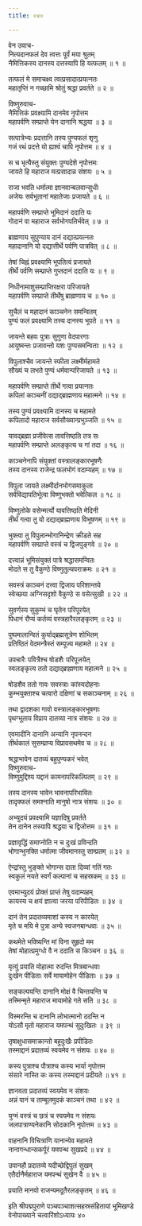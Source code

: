 ```yaml
---
title: ०४०

---
```

वेन उवाच-  
नित्यदानफलं देव त्वत्तः पूर्वं मया श्रुतम्  
नैमित्तिकस्य दानस्य दत्तस्यापि हि यत्फलम् ॥ १ ॥


तत्फलं मे समाचक्ष्व त्वत्प्रसादात्प्रयत्नतः  
महातृप्तिं न गच्छामि श्रोतुं श्रद्धा प्रवर्तते ॥ २ ॥


विष्णुरुवाच-  
नैमित्तिकं प्रवक्ष्यामि दानमेव नृपोत्तम  
महापर्वणि सम्प्राप्ते येन दानानि श्रद्धया ॥ ३ ॥


सत्पात्रेभ्यः प्रदत्तानि तस्य पुण्यफलं शृणु  
गजं रथं प्रदत्ते यो ह्यश्वं चापि नृपोत्तम ॥ ४ ॥


स च भृत्यैस्तु संयुक्तः पुण्यदेशे नृपोत्तमः  
जायते हि महाराज मत्प्रसादान्न संशयः ॥ ५ ॥


राजा भवति धर्मात्मा ज्ञानवान्बलवान्सुधीः  
अजेयः सर्वभूतानां महातेजाः प्रजायते ॥ ६ ॥


महापर्वणि सम्प्राप्ते भूमिदानं ददाति यः  
गोदानं वा महाराज सर्वभोगपतिर्भवेत् ॥ ७ ॥


ब्राह्मणाय सुपुण्याय दानं दद्यात्प्रयत्नतः  
महादानानि यो दद्यात्तीर्थे पर्वणि पात्रवित् ॥ ८ ॥


तेषां चिह्नं प्रवक्ष्यामि भूपतित्वं प्रजायते  
तीर्थे पर्वणि सम्प्राप्ते गुप्तदानं ददाति यः ॥ ९ ॥


निधीनामाशुसम्प्राप्तिरक्षरा परिजायते  
महापर्वणि सम्प्राप्ते तीर्थेषु ब्राह्मणाय च ॥ १० ॥


सुचैलं च महादानं काञ्चनेन समन्वितम्  
पुण्यं फलं प्रवक्ष्यामि तस्य दानस्य भूपते ॥ ११ ॥


जायन्ते बहवः पुत्राः सुगुणा वेदपारगाः  
आयुष्मन्तः प्रजावन्तो यशः पुण्यसमन्विताः ॥ १२ ॥


विपुलाश्चैव जायन्ते स्फीता लक्ष्मीर्महामते  
सौख्यं च लभते पुण्यं धर्मवान्परिजायते ॥ १३ ॥


महापर्वणि सम्प्राप्ते तीर्थे गत्वा प्रयत्नतः  
कपिलां काञ्चनीं दद्याद्ब्राह्मणाय महात्मने ॥ १४ ॥


तस्य पुण्यं प्रवक्ष्यामि दानस्य च महामते  
कपिलादो महाराज सर्वसौख्यान्प्रभुञ्जति ॥ १५ ॥


यावद्ब्रह्मा प्रजीवेत्स तावत्तिष्ठति तत्र सः  
महापर्वणि सम्प्राप्ते अलङ्कृत्य च गां तदा ॥ १६ ॥


काञ्चनेनापि संयुक्तां वस्त्रालङ्कारभूषणैः  
तस्य दानस्य राजेन्द्र फलभोगं वदाम्यहम् ॥ १७ ॥


विपुला जायते लक्ष्मीर्दानभोगसमाकुला  
सर्वविद्यापतिर्भूत्वा विष्णुभक्तो भवेत्किल ॥ १८ ॥


विष्णुलोके वसेन्मर्त्यो यावत्तिष्ठति मेदिनी  
तीर्थं गत्वा तु यो दद्याद्ब्राह्मणाय विभूषणम् ॥ १९ ॥


भुक्त्वा तु विपुलान्भोगानिन्द्रेण क्रीडते सह  
महापर्वणि सम्प्राप्ते वस्त्रं च द्विजपुङ्गवे ॥ २० ॥


दत्त्वान्नं भूमिसंयुक्तं पात्रे श्रद्धासमन्वितः  
मोदते स तु वैकुण्ठे विष्णुतुल्यपराक्रमः ॥ २१ ॥


सवस्त्रं काञ्चनं दत्त्वा द्विजाय परिशान्तये  
स्वेच्छया अग्निसदृशो वैकुण्ठे स वसेत्सुखी ॥ २२ ॥


सुवर्णस्य सुकुम्भं च घृतेन परिपूरयेत्  
पिधानं रौप्यं कर्तव्यं वस्त्रहारैरलङ्कृतम् ॥ २३ ॥


पुष्पमालान्वितं कुर्याद्ब्रह्मसूत्रेण शोभितम्  
प्रतिष्ठितं वेदमन्त्रैस्तं सम्पूज्य महामते ॥ २४ ॥


उपचारैः पवित्रैश्च षोडशैः परिपूजयेत्  
स्वलङ्कृत्य ततो दद्याद्ब्राह्मणाय महात्मने ॥ २५ ॥


षोडशैव ततो गावः सवस्त्राः कांस्यदोहनाः  
कुम्भयुक्ताश्च चत्वारो दक्षिणां च सकाञ्चनाम् ॥ २६ ॥


तथा द्वादशका गावो वस्त्रालङ्कारभूषणाः  
पृथग्भूताय विप्राय दातव्या नात्र संशयः ॥ २७ ॥


एवमादीनि दानानि अन्यानि नृपनन्दन  
तीर्थकालं सुसम्प्राप्य विप्रावसथमेव च ॥ २८ ॥


श्रद्धाभावेन दातव्यं बहुपुण्यकरं भवेत्  
विष्णुरुवाच-  
विष्णुमुद्दिश्य यद्दानं कामनापरिकल्पितम् ॥ २९ ॥


तस्य दानस्य भावेन भावनापरिभावितः  
तादृक्फलं समश्नाति मानुषो नात्र संशयः ॥ ३० ॥


अभ्युदयं प्रवक्ष्यामि यज्ञादिषु प्रवर्तते  
तेन दानेन तस्यापि श्रद्धया च द्विजोत्तम ॥ ३१ ॥


प्रज्ञावृद्धिं समाप्नोति न च दुःखं प्रविन्दति  
भोगान्भुनक्ति धर्मात्मा जीवमानस्तु साम्प्रतम् ॥ ३२ ॥


ऐन्द्रांस्तु भुङ्क्ते भोगान्स दाता दिव्यां गतिं गतः  
स्वकुलं नयते स्वर्गं कल्पानां च सहस्रकम् ॥ ३३ ॥


एवमाभ्युदयं प्रोक्तं प्राप्तं तेषु वदाम्यहम्  
कायस्य च क्षयं ज्ञात्वा जरया परिपीडितः ॥ ३४ ॥


दानं तेन प्रदातव्यमाशां कस्य न कारयेत्  
मृते च मयि मे पुत्रा अन्ये स्वजनबान्धवाः ॥ ३५ ॥


कथमेते भविष्यन्ति मां विना सुहृदो मम  
तेषां मोहात्प्रमुग्धो वै न ददाति स किञ्चन ॥ ३६ ॥


मृत्युं प्रयाति मोहात्मा रुदन्ति मित्रबान्धवाः  
दुःखेन पीडिताः सर्वे मायामोहेन पीडिताः ॥ ३७ ॥


सङ्कल्पयन्ति दानानि मोक्षं वै चिन्तयन्ति च  
तस्मिन्मृते महाराज मायामोहे गते सति ॥ ३८ ॥


विस्मरन्ति च दानानि लोभात्मानो ददन्ति न  
योऽसौ मृतो महाराज यमपन्थं सुदुःखितः ॥ ३९ ॥


तृषाक्षुधासमाक्रान्तो बहुदुःखैः प्रपीडितः  
तस्माद्दानं प्रदातव्यं स्वयमेव न संशयः ॥ ४० ॥


कस्य पुत्राश्च पौत्राश्च कस्य भार्या नृपोत्तम  
संसारे नास्ति कः कस्य तस्माद्दानं प्रदीयते ॥ ४१ ॥


ज्ञानवता प्रदातव्यं स्वयमेव न संशयः  
अन्नं पानं च ताम्बूलमुदकं काञ्चनं तथा ॥ ४२ ॥


युग्मं वस्त्रं च छत्रं च स्वयमेव न संशयः  
जलपात्राण्यनेकानि सोदकानि नृपोत्तम ॥ ४३ ॥


वाहनानि विचित्राणि यानान्येव महामते  
नानागन्धान्सकर्पूरं यमपन्थ सुखप्रदे ॥ ४४ ॥


उपानहौ प्रदातव्ये यदीच्छेद्विपुलं सुखम्  
एतैर्दानैर्महाराज यमपन्थं सुखेन वै ॥ ४५ ॥


प्रयाति मानवो राजन्यमदूतैरलङ्कृतम् ॥ ४६ ॥


इति श्रीपद्मपुराणे पञ्चपञ्चाशत्सहस्रसंहितायां भूमिखण्डे  
वेनोपाख्याने चत्वारिंशोऽध्यायः ४०